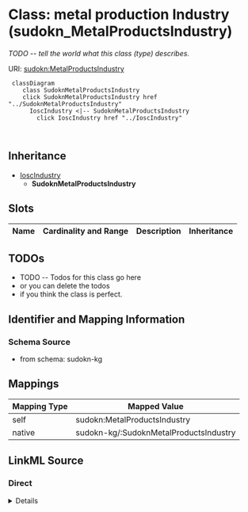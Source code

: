 

# Class: metal production Industry (sudokn_MetalProductsIndustry)


_TODO -- tell the world what this class (type) describes._





URI: [sudokn:MetalProductsIndustry](http://asu.edu/semantics/SUDOKN/MetalProductsIndustry)






```mermaid
 classDiagram
    class SudoknMetalProductsIndustry
    click SudoknMetalProductsIndustry href "../SudoknMetalProductsIndustry"
      IoscIndustry <|-- SudoknMetalProductsIndustry
        click IoscIndustry href "../IoscIndustry"
      
      
```





## Inheritance
* [IoscIndustry](../classes/IoscIndustry.md)
    * **SudoknMetalProductsIndustry**



## Slots

| Name | Cardinality and Range | Description | Inheritance |
| ---  | --- | --- | --- |









## TODOs

* TODO -- Todos for this class go here
* or you can delete the todos
* if you think the class is perfect.

## Identifier and Mapping Information







### Schema Source


* from schema: sudokn-kg




## Mappings

| Mapping Type | Mapped Value |
| ---  | ---  |
| self | sudokn:MetalProductsIndustry |
| native | sudokn-kg/:SudoknMetalProductsIndustry |







## LinkML Source

<!-- TODO: investigate https://stackoverflow.com/questions/37606292/how-to-create-tabbed-code-blocks-in-mkdocs-or-sphinx -->

### Direct

<details>
```yaml
name: sudokn_MetalProductsIndustry
description: TODO -- tell the world what this class (type) describes.
title: metal production Industry
todos:
- TODO -- Todos for this class go here
- or you can delete the todos
- if you think the class is perfect.
notes:
- Class with 0 occurences.
from_schema: sudokn-kg
is_a: iosc_Industry
class_uri: sudokn:MetalProductsIndustry

```
</details>

### Induced

<details>
```yaml
name: sudokn_MetalProductsIndustry
description: TODO -- tell the world what this class (type) describes.
title: metal production Industry
todos:
- TODO -- Todos for this class go here
- or you can delete the todos
- if you think the class is perfect.
notes:
- Class with 0 occurences.
from_schema: sudokn-kg
is_a: iosc_Industry
class_uri: sudokn:MetalProductsIndustry

```
</details>